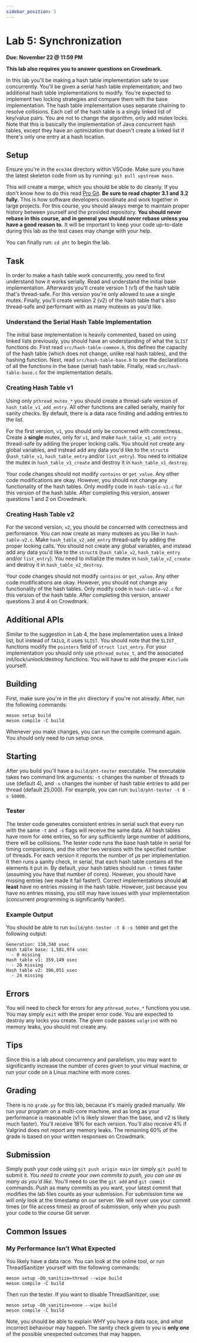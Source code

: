 ```yaml
---
sidebar_position: 5
---
```


# Lab 5: Synchronization

**Due: November 22 @ 11:59 PM**

**This lab also requires you to answer questions on Crowdmark.**

In this lab you'll be making a hash table implementation safe to use
concurrently.
You'll be given a serial hash table implementation, and two additional hash
table implementations to modify.
You're expected to implement two locking strategies and compare them with the
base implementation.
The hash table implementation uses separate chaining to resolve collisions.
Each cell of the hash table is a singly linked list of key/value pairs.
You are not to change the algorithm, only add mutex locks.
Note that this is basically the implementation of Java concurrent hash tables,
except they have an optimization that doesn't create a linked list if there's
only one entry at a hash location.

## Setup

Ensure you're in the `ece344` directory within VSCode.
Make sure you have the latest skeleton code from us by running:
`git pull upstream main`.

This will create a merge, which you should be able to do cleanly.
If you don't know how to do this read [Pro Git][pro-git].
**Be sure to read chapter 3.1 and 3.2 fully.**
This is how software developers coordinate and work together in large projects.
For this course, you should always merge to maintain proper history between
yourself and the provided repository.
**You should never rebase in this course, and in general you should
never rebase unless you have a good reason to.**
It will be important to keep your code up-to-date during this lab as the
test cases may change with your help.

You can finally run: `cd pht` to begin the lab.

## Task

In order to make a hash table work concurrently, you need to first understand
how it works serially. Read and understand the initial base implementation.
Afterwards you'll create version 1 (v1) of the hash table that's thread-safe.
For this version you're only allowed to use a single mutex.
Finally, you'll create version 2 (v2) of the hash table that's also thread-safe
and performant with as many mutexes as you'd like.

### Understand the Serial Hash Table Implementation

The initial base implementation is heavily commented, based on using linked
lists previously, you should have an understanding of what the `SLIST` functions
do. First read `src/hash-table-common.h`, this defines the capacity of the
hash table (which does not change, unlike real hash tables), and the hashing
function. Next, read `src/hash-table-base.h` to see the declarations of all the
functions in the base (serial) hash table. Finally, read `src/hash-table-base.c`
for the implementation details.

### Creating Hash Table v1

Using only `pthread_mutex_*` you should create a thread-safe version of
`hash_table_v1_add_entry`.
All other functions are called serially, mainly for sanity checks.
By default, there is a data race finding and adding entries to the list.

For the first version, `v1`, you should only be concerned with
correctness.
Create a **single** mutex, only for `v1`, and make 
`hash_table_v1_add_entry` thread-safe by adding the proper locking
calls.
You should not create any global variables, and instead add any data you'd
like to the `struct`s (`hash_table_v1`, `hash_table_entry` and/or `list_entry`).
You need to initialize the mutex in `hash_table_v1_create` and destroy
it in `hash_table_v1_destroy`.

Your code changes
should not modify `contains` or `get_value`. Any other code
modifications are okay. However, you should not change any functionality of the
hash tables.
Only modify code in `hash-table-v1.c` for this version of the hash
table.
After completing this version, answer questions 1 and 2 on Crowdmark.


### Creating Hash Table v2

For the second version, `v2`, you should be concerned with correctness
and performance.
You can now create as many mutexes as you like in `hash-table-v2.c`.
Make `hash_table_v2_add_entry` thread-safe by adding the proper
locking calls.
You should not create any global variables, and instead add any data you'd
like to the `struct`s (`hash_table_v2`, `hash_table_entry` and/or `list_entry`).
You need to initialize the mutex in `hash_table_v2_create` and destroy
it in `hash_table_v2_destroy`.

Your code changes
should not modify `contains` or `get_value`. Any other code
modifications are okay. However, you should not change any functionality of the
hash tables.
Only modify code in `hash-table-v2.c` for this version of the hash
table.
After completing this version, answer questions 3 and 4 on Crowdmark.

## Additional APIs

Similar to the suggestion in Lab 4, the base implementation uses a linked list,
but instead of `TAILQ`, it uses `SLIST`.
You should note that the `SLIST_` functions modify the `pointers`
field of `struct list_entry`.
For your implementation you should only use `pthread_mutex_t`, and
the associated init/lock/unlock/destroy functions.
You will have to add the proper `#include` yourself.

## Building

First, make sure you're in the `pht` directory if you're not already.
After, run the following commands:

    meson setup build
    meson compile -C build

Whenever you make changes, you can run the compile command again.
You should only need to run setup once.

## Starting

After you build you'll have a `build/pht-tester` executable.
The executable takes two command link arguments: `-t` changes the number
of threads to use (default 4), and `-s` changes the number of hash table
entries to add per thread (default 25,000).
For example, you can run: `build/pht-tester -t 8 -s 50000`.

### Tester

The tester code generates consistent entries in serial such that every run
with the same `-t` and `-s` flags will receive the same data.
All hash tables have room for `4096` entries, so for any sufficiently
large number of additions, there will be collisions.
The tester code runs the base hash table in serial for timing comparisons,
and the other two versions with the specified number of threads.
For each version it reports the number of µs per implementation.
It then runs a sanity check, in serial, that each hash table contains all
the elements it put in.
By default, your hash tables should run `-t` times faster (assuming you
have that number of cores).
However, you should have missing entries (we made it fail faster!).
Correct implementations should **at least** have no entries missing in
the hash table.
However, just because you have no entries missing, you still may have issues
with your implementation (concurrent programming is significantly harder).

### Example Output

You should be able to run `build/pht-tester -t 8 -s 50000` and get the following
output:

    Generation: 130,340 usec
    Hash table base: 1,581,974 usec
      - 0 missing
    Hash table v1: 359,149 usec
      - 28 missing
    Hash table v2: 396,051 usec
      - 24 missing

## Errors

You will need to check for errors for any `pthread_mutex_*` functions
you use.
You may simply `exit` with the proper error code.
You are expected to destroy any locks you create.
The given code passes `valgrind` with no memory leaks, you should not
create any.

## Tips

Since this is a lab about concurrency and parallelism, you may want to
significantly increase the number of cores given to your virtual machine, or
run your code on a Linux machine with more cores.

## Grading

There is no `grade.py` for this lab, because it's mainly graded manually.
We run your program on a multi-core machine, and as long as your performance
is reasonable (v1 is likely slower than the base, and v2 is likely much faster).
You'll receive 18% for each version. You'll also receive 4% if Valgrind does
not report any memory leaks. The remaining 60% of the grade is based on your
written responses on Crowdmark.

## Submission

Simply push your code using `git push origin main` (or simply
`git push`) to submit it.
*You need to create your own commits to push, you can use as many
as you'd like.*
You'll need to use the `git add` and `git commit` commands.
Push as many commits as you want, your latest commit that modifies
the lab files counts as your submission.
For submission time we will *only* look at the timestamp on our server.
We will never use your commit times (or file access times) as proof of
submission, only when you push your code to the course Git server.

## Common Issues

### My Performance Isn't What Expected

You likely have a data race. You can look at the online tool, or run
ThreadSanitizer yourself with the following commands:

    meson setup -Db_sanitize=thread --wipe build
    meson compile -C build
  
Then run the tester. If you want to disable ThreadSanitizer, use:

    meson setup -Db_sanitize=none --wipe build
    meson compile -C build

Note, you should be able to explain WHY you have a data race, and what incorrect
behaviour may happen. The sanity check given to you is **only one** of the
possible unexpected outcomes that may happen.

[pro-git]: https://git-scm.com/book/en/v2/
